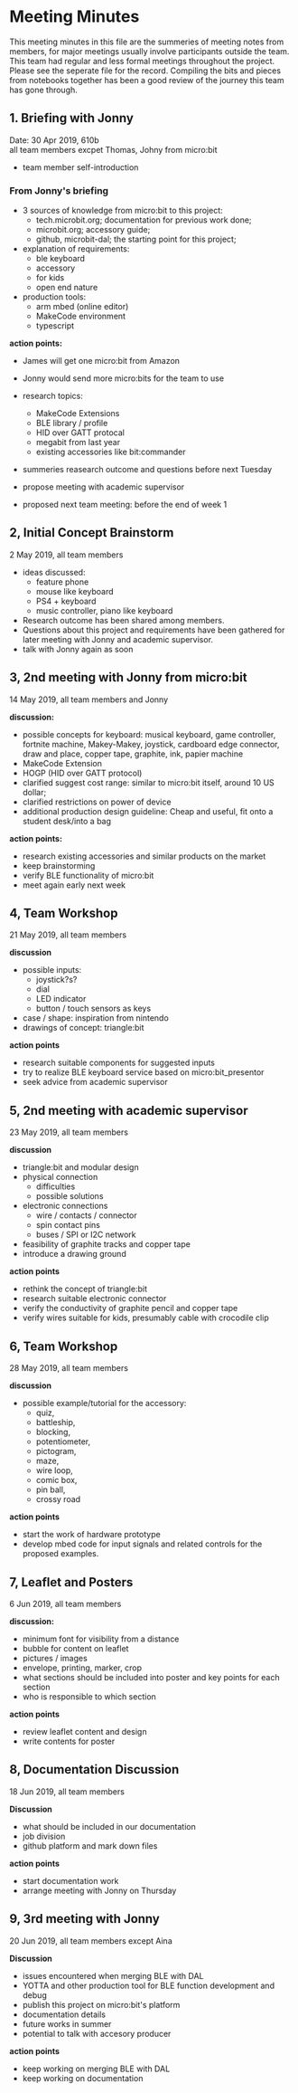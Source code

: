 # Meeting Minutes  

This meeting minutes in this file are the summeries of meeting notes from members, for major meetings usually involve participants outside the team. This team had regular and less formal meetings throughout the project. Please see the seperate file for the record. Compiling the bits and pieces from notebooks together has been a good review of the journey this team has gone through.


## 1. Briefing with Jonny  
Date: 30 Apr 2019, 610b  
all team members excpet Thomas, Johny from micro:bit  
* team member self-introduction
### From Jonny's briefing
* 3 sources of knowledge from micro:bit to this project:
    * tech.microbit.org; documentation for previous work done;
    * microbit.org; accessory guide;
    * github, microbit-dal; the starting point for this project;
* explanation of requirements:
    * ble keyboard
    * accessory
    * for kids
    * open end nature
* production tools:
    * arm mbed (online editor)
    * MakeCode environment
    * typescript  
    
**action points:**
* James will get one micro:bit from Amazon
* Jonny would send more micro:bits for the team to use
* research topics:
    * MakeCode Extensions
    * BLE library / profile
    * HID over GATT protocal
    * megabit from last year
    * existing accessories like bit:commander
* summeries reasearch outcome and questions before next Tuesday
* propose meeting with academic supervisor

* proposed next team meeting: before the end of week 1

## 2, Initial Concept Brainstorm
2 May 2019, all team members
- ideas discussed:
    - feature phone
    - mouse like keyboard
    - PS4 + keyboard
    - music controller, piano like keyboard
- Research outcome has been shared among members.
- Questions about this project and requirements have been gathered for later meeting with Jonny and academic supervisor.   
- talk with Jonny again as soon 

## 3, 2nd meeting with Jonny from micro:bit
14 May 2019, all team members and Jonny  

**discussion:**
- possible concepts for keyboard: musical keyboard, game controller, fortnite machine, Makey-Makey, joystick, cardboard edge connector, draw and place, copper tape, graphite, ink, papier machine
- MakeCode Extension
- HOGP (HID over GATT protocol) 
- clarified suggest cost range: similar to micro:bit itself, around 10 US dollar;
- clarified restrictions on power of device
- additional production design guideline: Cheap and useful, fit onto a student desk/into a bag

**action points:**
- research existing accessories and similar products on the market
- keep brainstorming 
- verify BLE functionality of micro:bit
- meet again early next week

## 4, Team Workshop 
21 May 2019, all team members

**discussion**
- possible inputs:
    - joystick?s?
    - dial
    - LED indicator
    - button / touch sensors as keys
- case / shape: inspiration from nintendo
- drawings of concept: triangle:bit

**action points**
- research suitable components for suggested inputs
- try to realize BLE keyboard service based on micro:bit_presentor
- seek advice from academic supervisor

## 5, 2nd meeting with academic supervisor
23 May 2019, all team members

**discussion**
- triangle:bit and modular design
- physical connection
    - difficulties
    - possible solutions
- electronic connections
    - wire / contacts / connector
    - spin contact pins
    - buses / SPI or I2C network
- feasibility of graphite tracks and copper tape
- introduce a drawing ground

**action points**
- rethink the concept of triangle:bit
- research suitable electronic connector
- verify the conductivity of graphite pencil and copper tape
- verify wires suitable for kids, presumably cable with crocodile clip

## 6, Team Workshop
28 May 2019, all team members

**discussion**
- possible example/tutorial for the accessory: 
    - quiz, 
    - battleship, 
    - blocking, 
    - potentiometer, 
    - pictogram, 
    - maze, 
    - wire loop, 
    - comic box, 
    - pin ball, 
    - crossy road
    
**action points**
- start the work of hardware prototype
- develop mbed code for input signals and related controls for the proposed examples.

## 7, Leaflet and Posters
6 Jun 2019, all team members

**discussion:**
- minimum font for visibility from a distance
- bubble for content on leaflet
- pictures / images
- envelope, printing, marker, crop
- what sections should be included into poster and key points for each section
- who is responsible to which section

**action points**
- review leaflet content and design
- write contents for poster

## 8, Documentation Discussion
18 Jun 2019, all team members

**Discussion**
- what should be included in our documentation
- job division
- github platform and mark down files

**action points**
- start documentation work
- arrange meeting with Jonny on Thursday

## 9, 3rd meeting with Jonny
20 Jun 2019, all team members except Aina

**Discussion**
- issues encountered when merging BLE with DAL
- YOTTA and other production tool for BLE function development and debug
- publish this project on micro:bit's platform
- documentation details
- future works in summer
- potential to talk with accesory producer

**action points**
- keep working on merging BLE with DAL
- keep working on documentation

